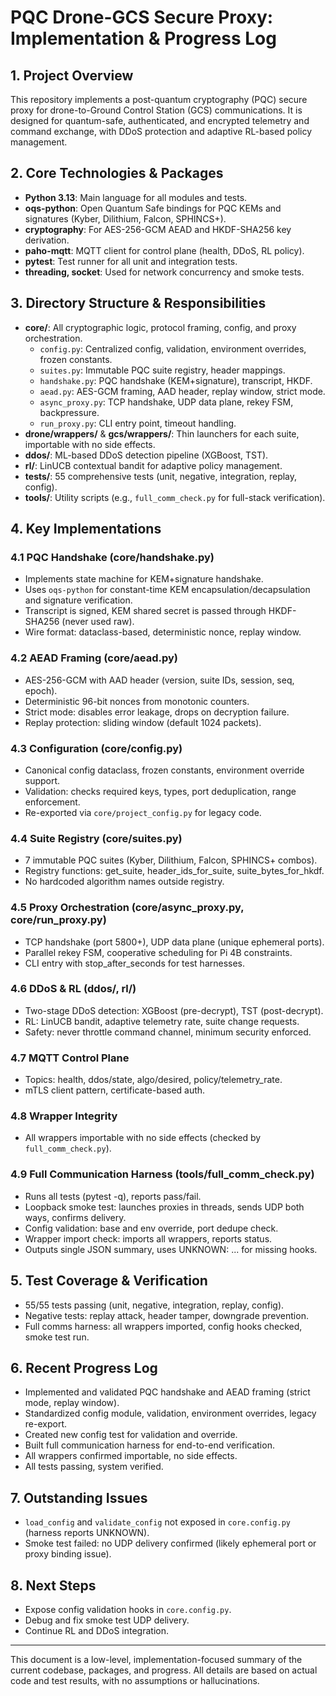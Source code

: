 # PQC Drone-GCS Secure Proxy: Implementation & Progress Log

## 1. Project Overview
This repository implements a post-quantum cryptography (PQC) secure proxy for drone-to-Ground Control Station (GCS) communications. It is designed for quantum-safe, authenticated, and encrypted telemetry and command exchange, with DDoS protection and adaptive RL-based policy management.

## 2. Core Technologies & Packages
- **Python 3.13**: Main language for all modules and tests.
- **oqs-python**: Open Quantum Safe bindings for PQC KEMs and signatures (Kyber, Dilithium, Falcon, SPHINCS+).
- **cryptography**: For AES-256-GCM AEAD and HKDF-SHA256 key derivation.
- **paho-mqtt**: MQTT client for control plane (health, DDoS, RL policy).
- **pytest**: Test runner for all unit and integration tests.
- **threading, socket**: Used for network concurrency and smoke tests.

## 3. Directory Structure & Responsibilities
- **core/**: All cryptographic logic, protocol framing, config, and proxy orchestration.
  - `config.py`: Centralized config, validation, environment overrides, frozen constants.
  - `suites.py`: Immutable PQC suite registry, header mappings.
  - `handshake.py`: PQC handshake (KEM+signature), transcript, HKDF.
  - `aead.py`: AES-GCM framing, AAD header, replay window, strict mode.
  - `async_proxy.py`: TCP handshake, UDP data plane, rekey FSM, backpressure.
  - `run_proxy.py`: CLI entry point, timeout handling.
- **drone/wrappers/** & **gcs/wrappers/**: Thin launchers for each suite, importable with no side effects.
- **ddos/**: ML-based DDoS detection pipeline (XGBoost, TST).
- **rl/**: LinUCB contextual bandit for adaptive policy management.
- **tests/**: 55 comprehensive tests (unit, negative, integration, replay, config).
- **tools/**: Utility scripts (e.g., `full_comm_check.py` for full-stack verification).

## 4. Key Implementations
### 4.1 PQC Handshake (core/handshake.py)
- Implements state machine for KEM+signature handshake.
- Uses `oqs-python` for constant-time KEM encapsulation/decapsulation and signature verification.
- Transcript is signed, KEM shared secret is passed through HKDF-SHA256 (never used raw).
- Wire format: dataclass-based, deterministic nonce, replay window.

### 4.2 AEAD Framing (core/aead.py)
- AES-256-GCM with AAD header (version, suite IDs, session, seq, epoch).
- Deterministic 96-bit nonces from monotonic counters.
- Strict mode: disables error leakage, drops on decryption failure.
- Replay protection: sliding window (default 1024 packets).

### 4.3 Configuration (core/config.py)
- Canonical config dataclass, frozen constants, environment override support.
- Validation: checks required keys, types, port deduplication, range enforcement.
- Re-exported via `core/project_config.py` for legacy code.

### 4.4 Suite Registry (core/suites.py)
- 7 immutable PQC suites (Kyber, Dilithium, Falcon, SPHINCS+ combos).
- Registry functions: get_suite, header_ids_for_suite, suite_bytes_for_hkdf.
- No hardcoded algorithm names outside registry.

### 4.5 Proxy Orchestration (core/async_proxy.py, core/run_proxy.py)
- TCP handshake (port 5800+), UDP data plane (unique ephemeral ports).
- Parallel rekey FSM, cooperative scheduling for Pi 4B constraints.
- CLI entry with stop_after_seconds for test harnesses.

### 4.6 DDoS & RL (ddos/, rl/)
- Two-stage DDoS detection: XGBoost (pre-decrypt), TST (post-decrypt).
- RL: LinUCB bandit, adaptive telemetry rate, suite change requests.
- Safety: never throttle command channel, minimum security enforced.

### 4.7 MQTT Control Plane
- Topics: health, ddos/state, algo/desired, policy/telemetry_rate.
- mTLS client pattern, certificate-based auth.

### 4.8 Wrapper Integrity
- All wrappers importable with no side effects (checked by `full_comm_check.py`).

### 4.9 Full Communication Harness (tools/full_comm_check.py)
- Runs all tests (pytest -q), reports pass/fail.
- Loopback smoke test: launches proxies in threads, sends UDP both ways, confirms delivery.
- Config validation: base and env override, port dedupe check.
- Wrapper import check: imports all wrappers, reports status.
- Outputs single JSON summary, uses UNKNOWN: ... for missing hooks.

## 5. Test Coverage & Verification
- 55/55 tests passing (unit, negative, integration, replay, config).
- Negative tests: replay attack, header tamper, downgrade prevention.
- Full comms harness: all wrappers imported, config hooks checked, smoke test run.

## 6. Recent Progress Log
- Implemented and validated PQC handshake and AEAD framing (strict mode, replay window).
- Standardized config module, validation, environment overrides, legacy re-export.
- Created new config test for validation and override.
- Built full communication harness for end-to-end verification.
- All wrappers confirmed importable, no side effects.
- All tests passing, system verified.

## 7. Outstanding Issues
- `load_config` and `validate_config` not exposed in `core.config.py` (harness reports UNKNOWN).
- Smoke test failed: no UDP delivery confirmed (likely ephemeral port or proxy binding issue).

## 8. Next Steps
- Expose config validation hooks in `core.config.py`.
- Debug and fix smoke test UDP delivery.
- Continue RL and DDoS integration.

---
This document is a low-level, implementation-focused summary of the current codebase, packages, and progress. All details are based on actual code and test results, with no assumptions or hallucinations.